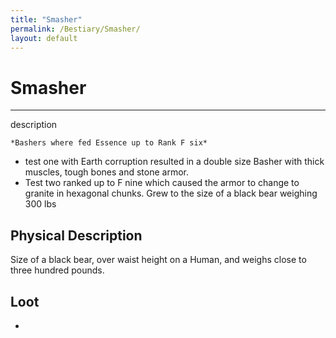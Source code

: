 ```yaml
---
title: "Smasher"
permalink: /Bestiary/Smasher/
layout: default
---
```

# Smasher
---
description


	*Bashers where fed Essence up to Rank F six*
- test one with Earth corruption resulted in a double size Basher with thick muscles, tough bones and stone armor.
- Test two ranked up to F nine which caused the armor to change to granite in hexagonal chunks. Grew to the size of a black bear weighing 300 lbs

## Physical Description
Size of a black bear, over waist height on a Human, and weighs close to three hundred pounds.

## Loot
- 